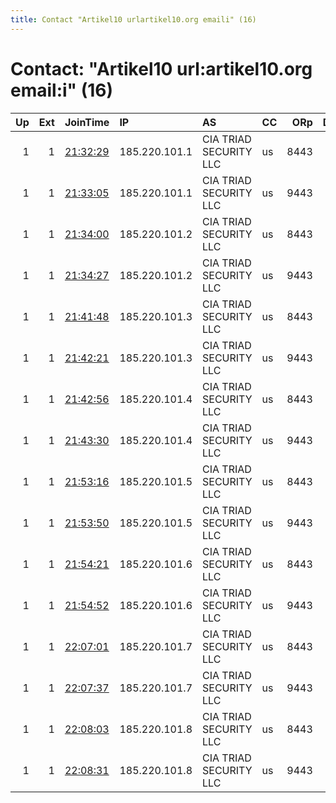 ```yaml
---
title: Contact "Artikel10 urlartikel10.org emaili" (16)
---
```


# Contact: "Artikel10 url:artikel10.org email:i" (16)

|   Up |   Ext | JoinTime                                                                                            | IP            | AS                     | CC   |   ORp |   Dirp | OS    | Version   | Nickname       |   eFamMembers |
|-----:|------:|:----------------------------------------------------------------------------------------------------|:--------------|:-----------------------|:-----|------:|-------:|:------|:----------|:---------------|--------------:|
|    1 |     1 | [21:32:29](https://metrics.torproject.org/rs.html#details/8F744605199E75C26F74E818BDE50D9A7325EC94) | 185.220.101.1 | CIA TRIAD SECURITY LLC | us   |  8443 |      0 | Linux | 0.4.5.10  | artikel10ber01 |            31 |
|    1 |     1 | [21:33:05](https://metrics.torproject.org/rs.html#details/FB4A0E4F470B36E7A89159A8569530A47C292BA5) | 185.220.101.1 | CIA TRIAD SECURITY LLC | us   |  9443 |      0 | Linux | 0.4.5.10  | artikel10ber02 |            31 |
|    1 |     1 | [21:34:00](https://metrics.torproject.org/rs.html#details/6C64100D8F7050E76F420CE404031EABC7101124) | 185.220.101.2 | CIA TRIAD SECURITY LLC | us   |  8443 |      0 | Linux | 0.4.5.10  | artikel10ber03 |            31 |
|    1 |     1 | [21:34:27](https://metrics.torproject.org/rs.html#details/D1E5C406D14429BD36BACC6EEE64E6B8C5833E7B) | 185.220.101.2 | CIA TRIAD SECURITY LLC | us   |  9443 |      0 | Linux | 0.4.5.10  | artikel10ber04 |            31 |
|    1 |     1 | [21:41:48](https://metrics.torproject.org/rs.html#details/E64B9A559386E5EFD4C3A4260ECB775C02C3C03A) | 185.220.101.3 | CIA TRIAD SECURITY LLC | us   |  8443 |      0 | Linux | 0.4.5.10  | artikel10ber05 |            31 |
|    1 |     1 | [21:42:21](https://metrics.torproject.org/rs.html#details/99E152CDB12F5ABBE08C0A2EA5B126CD3F1FAC5F) | 185.220.101.3 | CIA TRIAD SECURITY LLC | us   |  9443 |      0 | Linux | 0.4.5.10  | artikel10ber06 |            31 |
|    1 |     1 | [21:42:56](https://metrics.torproject.org/rs.html#details/D5C4D888D80F0D5BE98A672B5E10B78EA5D5D5F2) | 185.220.101.4 | CIA TRIAD SECURITY LLC | us   |  8443 |      0 | Linux | 0.4.5.10  | artikel10ber07 |            31 |
|    1 |     1 | [21:43:30](https://metrics.torproject.org/rs.html#details/330A5D4F9D5D5326B9AAC12C339EB49279D60237) | 185.220.101.4 | CIA TRIAD SECURITY LLC | us   |  9443 |      0 | Linux | 0.4.5.10  | artikel10ber08 |            31 |
|    1 |     1 | [21:53:16](https://metrics.torproject.org/rs.html#details/6EA5A7EA8C2F192C37DCEB2AAD481DC7E72E65DE) | 185.220.101.5 | CIA TRIAD SECURITY LLC | us   |  8443 |      0 | Linux | 0.4.5.10  | artikel10ber09 |            31 |
|    1 |     1 | [21:53:50](https://metrics.torproject.org/rs.html#details/EBA0FFA5799A9B9D79A3BE2DBD601E301ACFB087) | 185.220.101.5 | CIA TRIAD SECURITY LLC | us   |  9443 |      0 | Linux | 0.4.5.10  | artikel10ber10 |            31 |
|    1 |     1 | [21:54:21](https://metrics.torproject.org/rs.html#details/32F0A019C71C26876ECAE355DD8415A355A86920) | 185.220.101.6 | CIA TRIAD SECURITY LLC | us   |  8443 |      0 | Linux | 0.4.5.10  | artikel10ber11 |            31 |
|    1 |     1 | [21:54:52](https://metrics.torproject.org/rs.html#details/C0A86709D4AE38E879426549660E1AD18CC500CD) | 185.220.101.6 | CIA TRIAD SECURITY LLC | us   |  9443 |      0 | Linux | 0.4.5.10  | artikel10ber12 |            31 |
|    1 |     1 | [22:07:01](https://metrics.torproject.org/rs.html#details/26D384E24BBD1506616446622BE13232A649450F) | 185.220.101.7 | CIA TRIAD SECURITY LLC | us   |  8443 |      0 | Linux | 0.4.5.10  | artikel10ber13 |            31 |
|    1 |     1 | [22:07:37](https://metrics.torproject.org/rs.html#details/6B5EBC78572E3B5DB19B139ACE1D7BFCA2EB786E) | 185.220.101.7 | CIA TRIAD SECURITY LLC | us   |  9443 |      0 | Linux | 0.4.5.10  | artikel10ber14 |            31 |
|    1 |     1 | [22:08:03](https://metrics.torproject.org/rs.html#details/119D595A81A67D6C1E4D66B747717FD95225F9F8) | 185.220.101.8 | CIA TRIAD SECURITY LLC | us   |  8443 |      0 | Linux | 0.4.5.10  | artikel10ber15 |            31 |
|    1 |     1 | [22:08:31](https://metrics.torproject.org/rs.html#details/6624E6E0C57A63B686D45150787DD56C3D9EE8A8) | 185.220.101.8 | CIA TRIAD SECURITY LLC | us   |  9443 |      0 | Linux | 0.4.5.10  | artikel10ber16 |            31 |

